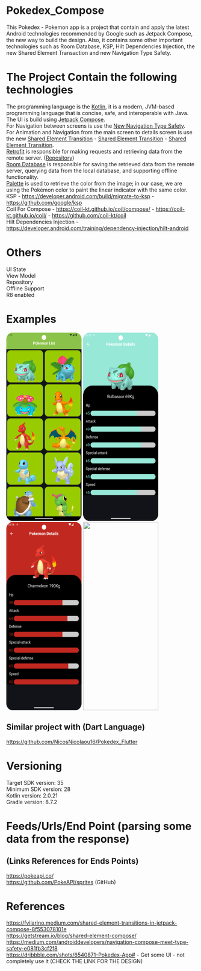 # Pokedex_Compose
This Pokedex - Pokemon app is a project that contain and apply the latest Android technologies recommended by Google such as Jetpack Compose, the new way to build the design.
Also, it contains some other important technologies such as Room Database, KSP, Hilt Dependencies Injection, the new Shared Element Transaction and new Navigation Type Safety.

# The Project Contain the following technologies
The programming language is the [Kotlin](https://kotlinlang.org/docs/getting-started.html), it is a modern, JVM-based programming language that is concise, safe, and interoperable with Java. <br />
The UI is build using [Jetpack Compose](https://developer.android.com/develop/ui/compose). <br />
For Navigation between screens is use the [New Navigation Type Safety](https://medium.com/androiddevelopers/navigation-compose-meet-type-safety-e081fb3cf2f8). <br />
For Animation and Navigation from the main screen to details screen is use the new [Shared Element Transition](https://developer.android.com/develop/ui/compose/animation/shared-elements) - [Shared Element Transition](https://fvilarino.medium.com/shared-element-transitions-in-jetpack-compose-8f553078101e) - [Shared Element Transition](https://getstream.io/blog/shared-element-compose/).  <br />
[Retrofit](https://square.github.io/retrofit/) is responsible for making requests and retrieving data from the remote server. ([Repository](https://github.com/square/retrofit)) <br />
[Room Database](https://developer.android.com/training/data-storage/room) is responsible for saving the retrieved data from the remote server, querying data from the local database, and supporting offline functionality.  <br />
[Palette](https://developer.android.com/develop/ui/views/graphics/palette-colors) is used to retrieve the color from the image; in our case, we are using the Pokémon color to paint the linear indicator with the same color. <br />
KSP - https://developer.android.com/build/migrate-to-ksp - https://github.com/google/ksp <br />
Coil For Compose - https://coil-kt.github.io/coil/compose/ - https://coil-kt.github.io/coil/ - https://github.com/coil-kt/coil <br />
Hilt Dependencies Injection - https://developer.android.com/training/dependency-injection/hilt-android <br />

# Others
UI State <br />
View Model <br />
Repository <br />
Offline Support <br />
R8 enabled <br />

# Examples
<p align="left">
  <a title="simulator_image"><img src="examples/Screenshot_20240511_012335.png" height="500" width="200"></a>
  <a title="simulator_image"><img src="examples/Screenshot_20240816_221338.png" height="500" width="200"></a>
  <a title="simulator_image"><img src="examples/Screenshot_20240816_221449.png" height="500" width="200"></a>
  <a title="simulator_image"><img src="examples/example_gif1.gif" height="500" width="200"></a>
</p>

## Similar project with (Dart Language)

https://github.com/NicosNicolaou16/Pokedex_Flutter <br />

# Versioning
Target SDK version: 35 <br />
Minimum SDK version: 28 <br />
Kotlin version: 2.0.21 <br />
Gradle version: 8.7.2 <br />

# Feeds/Urls/End Point (parsing some data from the response)
## (Links References for Ends Points)
https://pokeapi.co/ <br />
https://github.com/PokeAPI/sprites (GitHub) <br />

# References
https://fvilarino.medium.com/shared-element-transitions-in-jetpack-compose-8f553078101e <br />
https://getstream.io/blog/shared-element-compose/  <br />
https://medium.com/androiddevelopers/navigation-compose-meet-type-safety-e081fb3cf2f8  <br />
https://dribbble.com/shots/6540871-Pokedex-App# - Get some UI - not completely use it (CHECK THE LINK FOR THE DESIGN)  <br />
